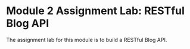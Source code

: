 # Module 2 Assignment Lab: RESTful Blog API

The assignment lab for this module is to build a RESTful Blog API.
